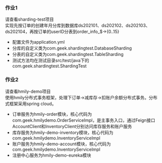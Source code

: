 ### 作业1 ### 
请查看sharding-test项目  
实现先按订单的创建年月分库到数据库ds202101、ds202102、ds202103、ds202104，再按订单的userID分表到order_info_$->{0..15}  
- 配置文件为application.yml
- 分库的自定义类为com.geek.shardingtest.DatabaseSharding
- 分表的自定义类为com.geek.shardingtest.TableSharding
- 测试方法均在测试目录src/test/java下的com.geek.shardingtest.ShardingTest

### 作业2 ###
请查看hmily-demo项目  
使用hmily分布式事务框架，处理下订单->减库存->扣账户余额分布式事务。分布式框架采用spring cloud。   
- 订单服务为hmily-order模块，核心代码为com.geek.hmilydemo.OrderServiceImpl，是主事务入口，通过Feign接口AccountClient和InventoryClient分别访问库存服务和账户服务
- 库存服务为hmily-demo-inventory模块，核心代码为com.geek.hmilydemo.InventoryServiceImpl
- 账户服务为hmily-demo-account模块，核心代码为com.geek.hmilydemo.InventoryServiceImpl
- 注册中心服务为hmily-demo-eureka模块

